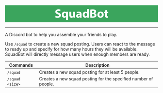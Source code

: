 ![SquadBot](squadbot.png)
_________________
A Discord bot to help you assemble your friends to play.  

Use `/squad` to create a new squad posting. Users can react to the message to ready up and specify for how many hours they will be available.  SquadBot will directly message users when enough members are ready.

|**Commands**|**Description**|
| --- | --- |
|`/squad`|Creates a new squad posting for at least 5 people.|
|`/squad <size>`|Creates a new squad posting for the specified number of people.|
